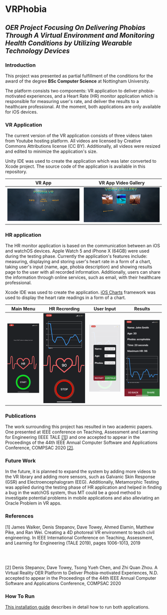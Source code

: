 # **VRPhobia**
## **_OER Project Focusing On Delivering Phobias Through A Virtual Environment and Monitoring Health Conditions by Utilizing Wearable Technology Devices_**

### Introduction
This project was presented as partial fulfillment of the conditions for the award of the degree **BSc Computer Science** at Nottingham University.

The platform consists two components: VR application to deliver phobia-motivated experiences, and a Heart Rate (HR) monitor application which is responsible for measuring user's rate, and deliver the results to a healthcare professional. At the moment, both applications are only available for iOS devices.

### VR Application

The current version of the VR application consists of three videos taken from Youtube hosting platform. All videos are licensed by Creative Commons Attributions license (CC BY). Additionally, all videos were resized and edited to minimize the application's size.

Unity IDE was used to create the application which was later converted to Xcode project. The source code of the application is available in this repository.

|          VR App             |  VR App Video Gallery    |  
|:---------------------------:|:------------------------:|
![](images/vrmainmenu.png)        |![](/images/vr2.png)  

### HR application

The HR monitor application is based on the communication between an iOS and watchOS devices. Apple Watch 5 and iPhone X (64GB) were used during the testing phase. Currently the application's features include: measuring, displaying and storing user's heart rate in a form of a chart, taking user's input (name, age, phobia description) and showing results page to the user with all recorded information. Additionally, users can share the information through online services, such as email, with their healthcare professional.

Xcode IDE was used to create the application. [iOS Charts](https://github.com/danielgindi/Charts) framework was used to display the heart rate readings in a form of a chart.

|Main Menu|HR Recrording|User Input|Results|
|:-:|:-:|:-:|:-:|
![](images/hr1.png)|![](/images/hr2.png)|![](images/hr3.png)|![](/images/hr4.png)

### Publications
The work surrounding this project has resulted in two academic papers. One presented at IEEE conference on Teaching, Assessment and Learning for Engineering (IEEE TALE [[1]](#ref1)) and one accepted to appear in the Proceedings of the 44th IEEE Annual Computer Software and Applications Conference, COMPSAC 2020 [[2]](#ref2).

### Future Work
In the future, it is planned to expand the system by adding more videos to the VR library and adding more sensors, such as Galvanic Skin Response (GSR) and Electroencephalogram (EEG). Additionally, Metamorphic Testing was applied during the testing phase of HR application and helped in finding a bug in the watchOS system, thus MT could be a good method to investigate potential problems in mobile applications and also alleviating an Oracle Problem in VR apps.

### References
<a name="ref1">
[1] James Walker, Denis Stepanov, Dave Towey, Ahmed Elamin, Matthew Pike, and Ran Wei. Creating a 4D photoreal VR environment to teach civil engineering. In IEEE International Conference on Teaching, Assessment, and Learning for Engineering (TALE 2019), pages 1006-1013, 2019
</a>

<br><br>

<a name="ref2">
[2] Denis Stepanov, Dave Towey, Tsong Yueh Chen, and Zhi Quan Zhou. A Virtual Reality OER Platform to Deliver Phobia-motivated Experiences, N.D. accepted to appear in the Proceedings of the 44th IEEE Annual Computer Software and Applications Conference, COMPSAC 2020
</a>

### How To Run
[This installation guide](https:/dentep.github.io/VR/VRPhobiaInstallationGuide.pdf) describes in detail how to run both applications.
